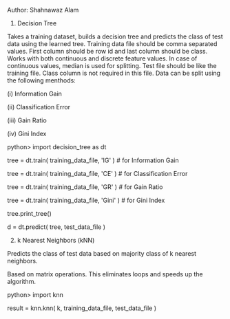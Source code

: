 Author: Shahnawaz Alam

1. Decision Tree

Takes a training dataset, builds a decision tree and predicts the class of test data using the learned tree.
Training data file should be comma separated values. First column should be row id and last
column should be class. Works with both continuous and discrete feature values. In case of continuous values, median is used for splitting.
Test file should be like the training file. Class column is not required in this file.
Data can be split using the following menthods:

(i) Information Gain

(ii) Classification Error

(iii) Gain Ratio

(iv) Gini Index

python> import decision_tree as dt

tree = dt.train( training_data_file, 'IG' ) # for Information Gain

tree = dt.train( training_data_file, 'CE' ) # for Classification Error

tree = dt.train( training_data_file, 'GR' ) # for Gain Ratio

tree = dt.train( training_data_file, 'Gini' ) # for Gini Index

tree.print_tree()

d = dt.predict( tree, test_data_file )


2. k Nearest Neighbors (kNN)

Predicts the class of test data based on majority class of k nearest neighbors.

Based on matrix operations. This eliminates loops and speeds up the algorithm.

python> import knn

result = knn.knn( k, training_data_file, test_data_file )
